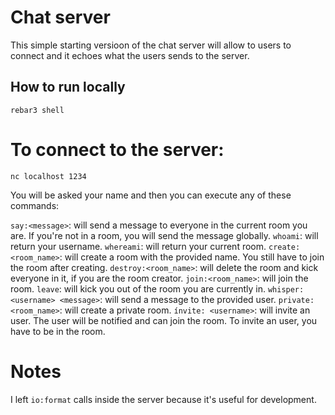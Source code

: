# Chat server

This simple starting versioon of the chat server will allow to users to connect and it echoes what the users sends to the server.

## How to run locally

```
rebar3 shell
```

# To connect to the server:

```
nc localhost 1234
```

You will be asked your name and then you can execute any of these commands:

`say:<message>`: will send a message to everyone in the current room you are. If you're not in a room, you will send the message globally.
`whoami`: will return your username.
`whereami`: will return your current room.
`create:<room_name>`: will create a room with the provided name. You still have to join the room after creating.
`destroy:<room_name>`: will delete the room and kick everyone in it, if you are the room creator.
`join:<room_name>`: will join the room.
`leave`: will kick you out of the room you are currently in.
`whisper: <username> <message>`: will send a message to the provided user.
`private: <room_name>`: will create a private room.
`ínvite: <username>`: will invite an user. The user will be notified and can join the room. To invite an user, you have to be in the room.

# Notes

I left `io:format` calls inside the server because it's useful for development.
